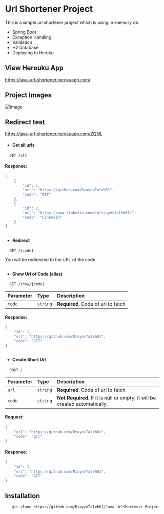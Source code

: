 
# Url Shortener Project

This is a simple url shortener project which is using in-memory db.

- Spring Boot
- Exception Handling
- Validation
- H2 Database
- Deploying to Heroku

## View Herouku App

https://java-url-shortener.herokuapp.com/

## Project Images

![image](https://user-images.githubusercontent.com/70813725/150777195-aff1fbb0-cafa-433f-8958-74494496f99c.png)

## Redirect test

https://java-url-shortener.herokuapp.com/ZQ5IL

- #### Get all urls

```http
  GET /all
```
#### Response:
```javascript
[
    {
        "id": 1,
        "url": "https://github.com/RzayevTaleh01",
        "code": "GIT"
    },
    {
        "id": 2,
        "url": "https://www.linkedin.com/in/rzayevtaleh01/",
        "code": "Linkedin"
    }
]
```
##

- #### Redirect

```http
  GET /{code}
```
You will be redirected to the URL of the code.

##

- #### Show Url of Code (alias)

```http
  GET /show/{code}
```

| Parameter | Type     | Description                       |
| :-------- | :------- | :-------------------------------- |
| `code`      | `string` | **Required**. Code of url to fetch |

#### Response:
```javascript
{
    "id": 1,
    "url": "https://github.com/RzayevTaleh01",
    "code": "GIT"
}
```
##

- #### Create Short Url

```http
  POST /
```

| Parameter | Type     | Description                       |
| :-------- | :------- | :-------------------------------- |
| `url`      | `string` | **Required**. Code of url to fetch |
| `code`      | `string` | **Not Required**. If it is null or empty, it will be created automatically. |

#### Request:
```javascript
{
    "url": "https://github.com/RzayevTaleh01",
    "code": "git"
}
```

#### Response:
```javascript
{
    "id": 3,
    "url": "https://github.com/RzayevTaleh01",
    "code": "GIT"
}
```

## Installation


```bash
   git clone https://github.com/RzayevTaleh01/Java_UrlShortener_Project.git
```
    
